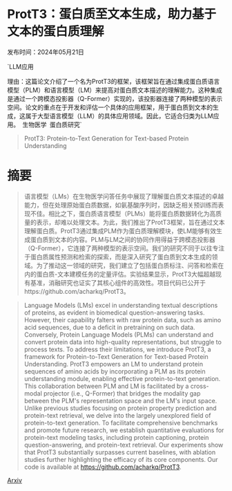 # ProtT3：蛋白质至文本生成，助力基于文本的蛋白质理解

发布时间：2024年05月21日

`LLM应用

理由：这篇论文介绍了一个名为ProtT3的框架，该框架旨在通过集成蛋白质语言模型（PLM）和语言模型（LM）来提高对蛋白质文本描述的理解能力。这种集成是通过一个跨模态投影器（Q-Former）实现的，该投影器连接了两种模型的表示空间。论文的重点在于开发和评估一个具体的应用框架，用于蛋白质到文本的生成，这属于大型语言模型（LLM）的具体应用领域。因此，它适合归类为LLM应用。` `生物医学` `蛋白质研究`

> ProtT3: Protein-to-Text Generation for Text-based Protein Understanding

# 摘要

> 语言模型（LMs）在生物医学问答任务中展现了理解蛋白质文本描述的卓越能力，但在处理原始蛋白质数据，如氨基酸序列时，因缺乏相关预训练而表现不佳。相比之下，蛋白质语言模型（PLMs）能将蛋白质数据转化为高质量的表示，却难以处理文本。为此，我们推出了ProtT3框架，旨在通过文本理解蛋白质。ProtT3通过集成PLM作为蛋白质理解模块，使LM能够有效生成蛋白质到文本的内容。PLM与LM之间的协同作用得益于跨模态投影器（Q-Former），它连接了两种模型的表示空间。我们的研究不同于以往专注于蛋白质属性预测和检索的探索，而是深入研究了蛋白质到文本生成的领域。为了推动这一领域的研究，我们建立了包括蛋白质标注、问答和检索在内的蛋白质-文本建模任务的定量评估。实验结果显示，ProtT3大幅超越现有基准，消融研究也证实了其核心组件的高效性。项目代码已公开于https://github.com/acharkq/ProtT3。

> Language Models (LMs) excel in understanding textual descriptions of proteins, as evident in biomedical question-answering tasks. However, their capability falters with raw protein data, such as amino acid sequences, due to a deficit in pretraining on such data. Conversely, Protein Language Models (PLMs) can understand and convert protein data into high-quality representations, but struggle to process texts. To address their limitations, we introduce ProtT3, a framework for Protein-to-Text Generation for Text-based Protein Understanding. ProtT3 empowers an LM to understand protein sequences of amino acids by incorporating a PLM as its protein understanding module, enabling effective protein-to-text generation. This collaboration between PLM and LM is facilitated by a cross-modal projector (i.e., Q-Former) that bridges the modality gap between the PLM's representation space and the LM's input space. Unlike previous studies focusing on protein property prediction and protein-text retrieval, we delve into the largely unexplored field of protein-to-text generation. To facilitate comprehensive benchmarks and promote future research, we establish quantitative evaluations for protein-text modeling tasks, including protein captioning, protein question-answering, and protein-text retrieval. Our experiments show that ProtT3 substantially surpasses current baselines, with ablation studies further highlighting the efficacy of its core components. Our code is available at https://github.com/acharkq/ProtT3.

[Arxiv](https://arxiv.org/abs/2405.12564)